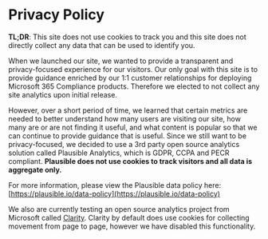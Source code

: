 # Privacy Policy

**TL;DR**: This site does not use cookies to track you and this site does not directly collect any data that can be used to identify you.

When we launched our site, we wanted to provide a transparent and privacy-focused experience for our visitors.  Our only goal with this site is to provide guidance enriched by our 1:1 customer relationships for deploying Microsoft 365 Compliance products.  Therefore we elected to not collect any site analytics upon initial release.  

However, over a short period of time, we learned that certain metrics are needed to better understand how many users are visiting our site, how many are or are not finding it useful, and what content is popular so that we can continue to provide guidance that is useful.  Since we still want to be privacy-focused, we decided to use a 3rd party open source analytics solution called Plausible Analytics, which is GDPR, CCPA and PECR compliant.  **Plausible does not use cookies to track visitors and all data is aggregate only.** 

For more information, please view the Plausible data policy here: [https://plausible.io/data-policy](https://plausible.io/data-policy)

We also are currently testing an open source analytics project from Microsoft called [Clarity](https://clarity.microsoft.com).  Clarity by default does use cookies for collecting movement from page to page, however we have disabled this functionality.